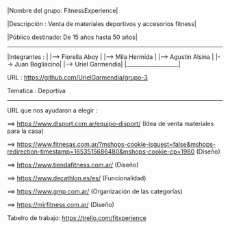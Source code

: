 |Nombre del grupo: FitnessExperience|

|Descripción : Venta de materiales deportivos y accesorios fitness|

|Público destinado: De 15 años hasta 50 años|

_____________________
|Integrantes :      |
|--> Fiorella Aboy  |
|--> Mila Hermida   |
|--> Agustin Alsina |
|--> Juan Bogliacino|
|--> Uriel Garmendia|
|___________________|

URL : https://github.com/UrielGarmendia/grupo-3

Tematica : Deportiva
_______________________________________________________________________________________________
URL que nos ayudaron a elegir :                                                                                                        

==> https://www.disport.com.ar/equipo-disport/ (Idea de venta materiales para la casa)                                                  

==> https://www.fitnesas.com.ar/?mshops-cookie-isguest=false&mshops-redirection-timestamp=1653515686480&mshops-cookie-cp=1980 (Diseño)

==> https://www.tiendafitness.com.ar/ (Diseño)

==> https://www.decathlon.es/es/ (Funcionalidad)

==> https://www.gmp.com.ar/ (Organización de las categorías)

==> https://mirfitness.com.ar/ (Diseño)

Tabelro de trabajo: 
https://trello.com/fitxperience